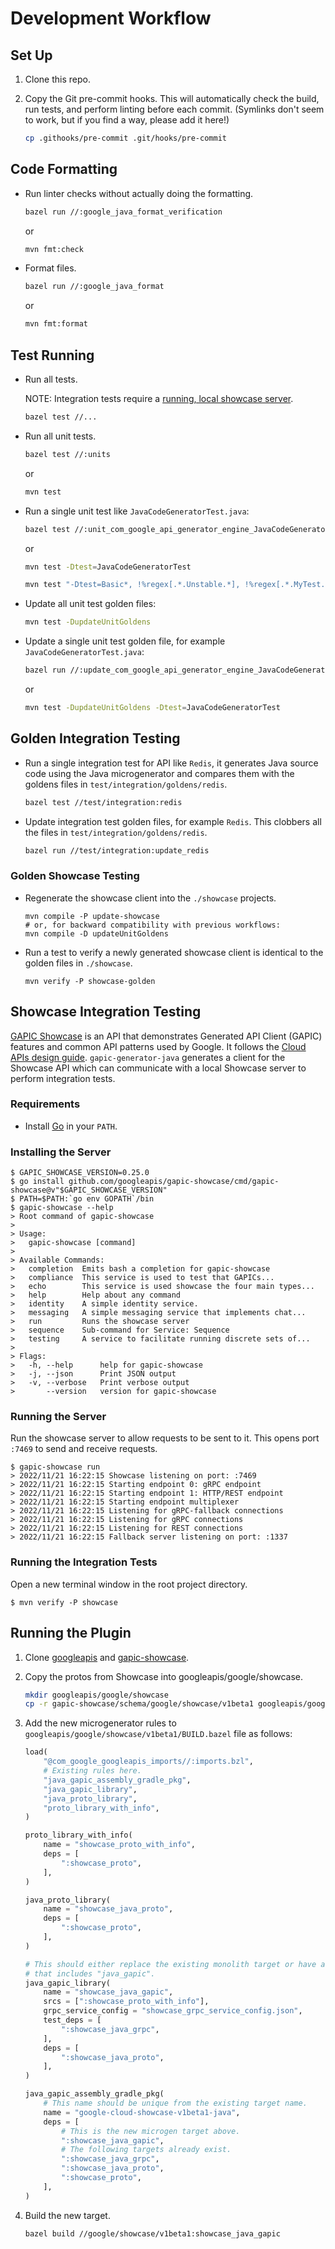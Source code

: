 # Development Workflow

## Set Up

1. Clone this repo.

2. Copy the Git pre-commit hooks. This will automatically check the build, run
   tests, and perform linting before each commit. (Symlinks don't seem to work,
   but if you find a way, please add it here!)

   ```sh
   cp .githooks/pre-commit .git/hooks/pre-commit
   ```

## Code Formatting

- Run linter checks without actually doing the formatting.

  ```sh
  bazel run //:google_java_format_verification
  ```
  or
  ```sh
  mvn fmt:check
  ```

- Format files.

  ```sh
  bazel run //:google_java_format
  ```
  or
  ```sh
  mvn fmt:format
  ```

## Test Running

- Run all tests.

  NOTE: Integration tests require a [running, local showcase server](#showcase-integration-testing).

  ```sh
  bazel test //...
  ```

- Run all unit tests.

  ```sh
  bazel test //:units
  ```
  or
  ```sh
  mvn test
  ```

- Run a single unit test like `JavaCodeGeneratorTest.java`:

  ```sh
  bazel test //:unit_com_google_api_generator_engine_JavaCodeGeneratorTest
  ```
  or
  ```sh
  mvn test -Dtest=JavaCodeGeneratorTest

  mvn test "-Dtest=Basic*, !%regex[.*.Unstable.*], !%regex[.*.MyTest.class#one.*|two.*], %regex[#fast.*|slow.*]"
  ```

- Update all unit test golden files:

  ```sh
  mvn test -DupdateUnitGoldens
  ```

- Update a single unit test golden file, for example `JavaCodeGeneratorTest.java`:

  ```sh
  bazel run //:update_com_google_api_generator_engine_JavaCodeGeneratorTest
  ```
  or
  ```sh
  mvn test -DupdateUnitGoldens -Dtest=JavaCodeGeneratorTest
  ```

## Golden Integration Testing

- Run a single integration test for API like `Redis`, it generates Java source
  code using the Java microgenerator and compares them with the goldens files
  in `test/integration/goldens/redis`.

  ```sh
  bazel test //test/integration:redis
  ```

- Update integration test golden files, for example `Redis`. This clobbers all the
  files in `test/integration/goldens/redis`.

  ```sh
  bazel run //test/integration:update_redis
  ```

### Golden Showcase Testing

- Regenerate the showcase client into the `./showcase` projects.

  ```shell
  mvn compile -P update-showcase
  # or, for backward compatibility with previous workflows:
  mvn compile -D updateUnitGoldens
  ```

- Run a test to verify a newly generated showcase client is identical to the golden files
  in `./showcase`.

  ```shell
  mvn verify -P showcase-golden
  ```

## Showcase Integration Testing

[GAPIC Showcase](https://github.com/googleapis/gapic-showcase) is an API that demonstrates Generated
API Client (GAPIC) features and common API patterns used by Google. It follows the [Cloud APIs
design guide](https://cloud.google.com/apis/design/). `gapic-generator-java` generates a client for
the Showcase API which can communicate with a local Showcase server to perform integration tests.

### Requirements

* Install [Go](https://go.dev) in your `PATH`.

### Installing the Server

```shell
$ GAPIC_SHOWCASE_VERSION=0.25.0
$ go install github.com/googleapis/gapic-showcase/cmd/gapic-showcase@v"$GAPIC_SHOWCASE_VERSION"
$ PATH=$PATH:`go env GOPATH`/bin
$ gapic-showcase --help
> Root command of gapic-showcase
> 
> Usage:
>   gapic-showcase [command]
> 
> Available Commands:
>   completion  Emits bash a completion for gapic-showcase
>   compliance  This service is used to test that GAPICs...
>   echo        This service is used showcase the four main types...
>   help        Help about any command
>   identity    A simple identity service.
>   messaging   A simple messaging service that implements chat...
>   run         Runs the showcase server
>   sequence    Sub-command for Service: Sequence
>   testing     A service to facilitate running discrete sets of...
> 
> Flags:
>   -h, --help      help for gapic-showcase
>   -j, --json      Print JSON output
>   -v, --verbose   Print verbose output
>       --version   version for gapic-showcase
```

### Running the Server

Run the showcase server to allow requests to be sent to it. This opens port `:7469` to send and
receive requests.

```shell
$ gapic-showcase run
> 2022/11/21 16:22:15 Showcase listening on port: :7469
> 2022/11/21 16:22:15 Starting endpoint 0: gRPC endpoint
> 2022/11/21 16:22:15 Starting endpoint 1: HTTP/REST endpoint
> 2022/11/21 16:22:15 Starting endpoint multiplexer
> 2022/11/21 16:22:15 Listening for gRPC-fallback connections
> 2022/11/21 16:22:15 Listening for gRPC connections
> 2022/11/21 16:22:15 Listening for REST connections
> 2022/11/21 16:22:15 Fallback server listening on port: :1337
```

### Running the Integration Tests

Open a new terminal window in the root project directory.

```shell
$ mvn verify -P showcase
```

## Running the Plugin

1. Clone [googleapis](https://github.com/googleapis/googleapis) and
   [gapic-showcase](https://github.com/googleapis/gapic-showcase/).

2. Copy the protos from Showcase into googleapis/google/showcase.

   ```sh
   mkdir googleapis/google/showcase
   cp -r gapic-showcase/schema/google/showcase/v1beta1 googleapis/google/showcase/v1beta1
   ```

3. Add the new microgenerator rules to
   `googleapis/google/showcase/v1beta1/BUILD.bazel` file as follows:

   ```python
   load(
       "@com_google_googleapis_imports//:imports.bzl",
       # Existing rules here.
       "java_gapic_assembly_gradle_pkg",
       "java_gapic_library",
       "java_proto_library",
       "proto_library_with_info",
   )

   proto_library_with_info(
       name = "showcase_proto_with_info",
       deps = [
           ":showcase_proto",
       ],
   )

   java_proto_library(
       name = "showcase_java_proto",
       deps = [
           ":showcase_proto",
       ],
   )

   # This should either replace the existing monolith target or have a unique name
   # that includes "java_gapic".
   java_gapic_library(
       name = "showcase_java_gapic",
       srcs = [":showcase_proto_with_info"],
       grpc_service_config = "showcase_grpc_service_config.json",
       test_deps = [
           ":showcase_java_grpc",
       ],
       deps = [
           ":showcase_java_proto",
       ],
   )

   java_gapic_assembly_gradle_pkg(
       # This name should be unique from the existing target name.
       name = "google-cloud-showcase-v1beta1-java",
       deps = [
           # This is the new microgen target above.
           ":showcase_java_gapic",
           # The following targets already exist.
           ":showcase_java_grpc",
           ":showcase_java_proto",
           ":showcase_proto",
       ],
   )
   ```

4. Build the new target.

   ```sh
   bazel build //google/showcase/v1beta1:showcase_java_gapic
   ```
